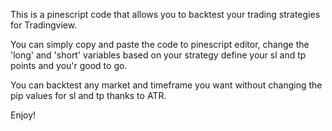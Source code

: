 This is a pinescript code that allows you to backtest your trading strategies for Tradingview.

You can simply copy and paste the code to pinescript editor, change the 'long' and 'short' variables based on your strategy
define your sl and tp points and you'r good to go.

You can backtest any market and timeframe you want without changing the pip values for sl and tp thanks to ATR.

Enjoy!
